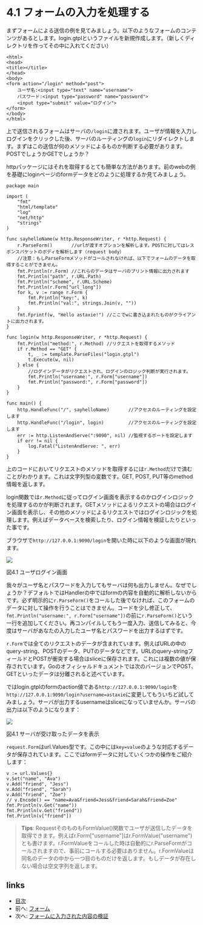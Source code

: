 # 4.1 フォームの入力を処理する

まずフォームによる送信の例を見てみましょう。以下のようなフォームのコンテンツがあるとします。login.gtplというファイルを新規作成します。（新しくディレクトリを作ってその中に入れてください）

```
<html>
<head>
<title></title>
</head>
<body>
<form action="/login" method="post">
	ユーザ名:<input type="text" name="username">
	パスワード:<input type="password" name="password">
	<input type="submit" value="ログイン">
</form>
</body>
</html>
```

上で送信されるフォームはサーバの`/login`に渡されます。ユーザが情報を入力しログインをクリックした後、サーバのルーティングの`login`にリダイレクトします。まずはこの送信が何のメソッドによるものか判断する必要があります。POSTでしょうかGETでしょうか？

httpパッケージにはそれを取得するとても簡単な方法があります。前のwebの例を基礎にloginページのformデータをどのように処理するか見てみましょう。

```
package main

import (
	"fmt"
	"html/template"
	"log"
	"net/http"
	"strings"
)

func sayhelloName(w http.ResponseWriter, r *http.Request) {
	r.ParseForm()       //urlが渡すオプションを解析します。POSTに対してはレスポンスパケットのボディを解析します（request body）
	//注意：もしParseFormメソッドがコールされなければ、以下でフォームのデータを取得することができません。
	fmt.Println(r.Form) //これらのデータはサーバのプリント情報に出力されます
	fmt.Println("path", r.URL.Path)
	fmt.Println("scheme", r.URL.Scheme)
	fmt.Println(r.Form["url_long"])
	for k, v := range r.Form {
		fmt.Println("key:", k)
		fmt.Println("val:", strings.Join(v, ""))
	}
	fmt.Fprintf(w, "Hello astaxie!") //ここでwに書き込まれたものがクライアントに出力されます。
}

func login(w http.ResponseWriter, r *http.Request) {
	fmt.Println("method:", r.Method) //リクエストを取得するメソッド
	if r.Method == "GET" {
		t, _ := template.ParseFiles("login.gtpl")
		t.Execute(w, nil)
	} else {
		//ログインデータがリクエストされ、ログインのロジック判断が実行されます。
		fmt.Println("username:", r.Form["username"])
		fmt.Println("password:", r.Form["password"])
	}
}

func main() {
	http.HandleFunc("/", sayhelloName)       //アクセスのルーティングを設定します
	http.HandleFunc("/login", login)         //アクセスのルーティングを設定します
	err := http.ListenAndServe(":9090", nil) //監視するポートを設定します
	if err != nil {
		log.Fatal("ListenAndServe: ", err)
	}
}
```

上のコードにおいてリクエストのメソッドを取得するには`r.Method`だけで済むことがわかります。これは文字列型の変数です。GET, POST, PUT等のmethod情報を返します。

login関数では`r.Method`に従ってログイン画面を表示するのかログインロジックを処理するのかが判断されます。GETメソッドによるリクエストの場合はログイン画面を表示し、その他のメソッドによるリクエストではログインロジックを処理します。例えばデータベースを検索したり、ログイン情報を検証したりといった事です。

ブラウザで`http://127.0.0.1:9090/login`を開いた時に以下のような画面が現れます。

![](images/4.1.login.png)

図4.1 ユーザログイン画面

我々がユーザ名とパスワードを入力してもサーバは何も出力しません。なぜでしょうか？デフォルトではHandlerの中ではformの内容を自動的に解析しないからです。必ず明示的に`r.ParseForm()`をコールした後でなければ、このフォームのデータに対して操作を行うことはできません。コードを少し修正して、`fmt.Println("username:", r.Form["username"])`の前に`r.ParseForm()`という一行を追加してください。再コンパイルしてもう一度入力、送信してみると、今度はサーバがあなたの入力したユーザ名とパスワードを出力するはずです。

`r.Form`では全てのリクエストのデータが含まれています。例えばURLの中のquery-string、POSTのデータ、PUTのデータなどです。URLのquery-stringフィールドとPOSTが衝突する場合はsliceに保存されます。これには複数の値が保存されています。Goのオフィシャルドキュメントでは次のバージョンでPOST、GETといったデータは分離されると述べています。

ではlogin.gtplのformのaction値である`http://127.0.0.1:9090/login`を`http://127.0.0.1:9090/login?username=astaxie`に変更してもういちど試してみましょう。サーバが出力するusernameはsliceになっていませんか。サーバの出力は以下のようになります：

![](images/4.1.slice.png)

図4.1 サーバが受け取ったデータを表示

`request.Form`はurl.Values型です。この中には`key=value`のような対応するデータが保存されています。ここではformデータに対していくつかの操作をご紹介します：

```
v := url.Values{}
v.Set("name", "Ava")
v.Add("friend", "Jess")
v.Add("friend", "Sarah")
v.Add("friend", "Zoe")
// v.Encode() == "name=Ava&friend=Jess&friend=Sarah&friend=Zoe"
fmt.Println(v.Get("name"))
fmt.Println(v.Get("friend"))
fmt.Println(v["friend"])
```

> **Tips**: RequestそのものもFormValue()関数でユーザが送信したデータを取得できます。例えばr.Form\["username"]はr.FormValue("username")とも書けます。r.FormValueをコールした時は自動的にr.ParseFormがコールされますので、事前にコールする必要はありません。r.FormValueは同名のデータの中から一つ目のものだけを返します。もしデータが存在しない場合は空文字列を返します。

## links

* [目次](preface.md)
* 前へ: [フォーム](04.0.md)
* 次へ: [フォームに入力された内容の検証](04.2.md)
